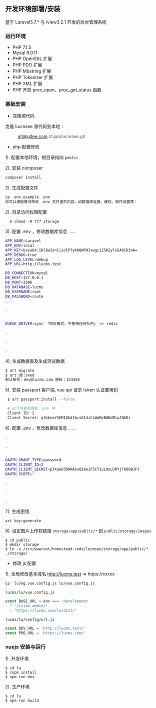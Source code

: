 ## 开发环境部署/安装

基于 Laravel5.7.* 与 iview3.2.1 开发的后台管理系统

### 运行环境

- PHP 7.1.5
- Mysql 8.0.11
- PHP OpenSSL 扩展
- PHP PDO 扩展
- PHP Mbstring 扩展
- PHP Tokenizer 扩展
- PHP XML 扩展
- PHP 开启 proc_open、proc_get_status 函数



### 基础安装
- 克隆源代码

克隆 lucmsee 源代码到本地：

> git@gitee.com:zhjaa/lucmsee.git

- php 配置修改

1). 配置本地环境，根目录指向 `public`

2). 安装 composer
```html
composer install
```

2). 生成配置文件
```html
cp .env.example .env
你可以根据情况修改 .env 文件里的内容，如数据库连接、缓存、邮件设置等：
```


2). 目录访问权限配置

```text
  $ chmod -R 777 storage
```


3). 配置 .env  ，修改数据库信息 . ....
```sh
APP_NAME=Laravel
APP_ENV=local
APP_KEY=base64:IKlBaIonliiolP7yK0QWP8Ixwgc1Z5R2ylxEA6CD3nA=
APP_DEBUG=true
APP_LOG_LEVEL=debug
APP_URL=http://lucms.test

DB_CONNECTION=mysql
DB_HOST=127.0.0.1
DB_PORT=3306
DB_DATABASE=lucms
DB_USERNAME=root
DB_PASSWORD=route
.

.

.
QUEUE_DRIVER=sync 「同步模式，不使用任何队列」 => redis

.

.

.
```

4). 生成数据表及生成测试数据

```sh
$ art migrate
$ art db:seed
默认账号：dev@lucms.com 密码：123456
```

5). 安装 passport 客户端, vue api 请求 token 认证要用到
```sh
 $ art passport:install --force

 # 以下内容复制到 .env 中
 Client ID: 2
 Client Secret: qtbbnoYSKM1QkAfbcs614iCiWmMvBWNdRloJNbDi

```

6). 配置 .env  ，修改数据库信息 . ....
```sh
.

.

.
OAUTH_GRANT_TYPE=password
OAUTH_CLIENT_ID=2
OAUTH_CLIENT_SECRET=p7XaeU3D9RASxQ18eiF5CT1uL9xUJRYjT6O8BJFt
OAUTH_SCOPE=*

.

.

.
```


7). 生成密钥
```html
art key:generate
```

8). 设定图片上传软链接 `storage/app/public/*` 到 `public/storage/images`
```
$ cd public
$ mkdir storage
$ ln -s /srv/wwwroot/homestead-code/lucmsee/storage/app/public/* ./storage/
```
- 修改 js 配置

1). 全局修改基本域名 http://lucms.test => https://xxxxx

```html
cp  lu/eg.vue.config.js lu/vue.config.js
```













`lucms/lu/vue.config.js`
```js
const BASE_URL = env === 'development'
  ? '/iview-admin/'
  : 'https://lucms.com/lu/dist/'
```

`lucms/lu/config/url.js`
```js
const DEV_URL = 'http://lucms.test/'
const PRO_URL = 'https://lucms.com/'
```


### vuejs 安装与运行

1). 开发环境
```
$ cd lu
$ cnpm install
$ npm run dev
```

2). 生产环境
```
$ cd lu
$ npm run build
```
